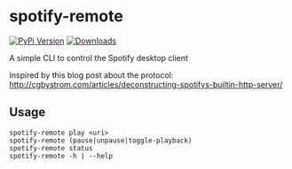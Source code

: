 spotify-remote
==============

[![PyPi Version](https://badge.fury.io/py/spotify-remote.png)](http://badge.fury.io/py/spotify-remote)
[![Downloads](https://pypip.in/d/spotify-remote/badge.png)](https://crate.io/packages/spotify-remote?version=latest)


A simple CLI to control the Spotify desktop client

Inspired by this blog post about the protocol: http://cgbystrom.com/articles/deconstructing-spotifys-builtin-http-server/


Usage
------

    spotify-remote play <uri>
    spotify-remote (pause|unpause|toggle-playback)
    spotify-remote status
    spotify-remote -h | --help
